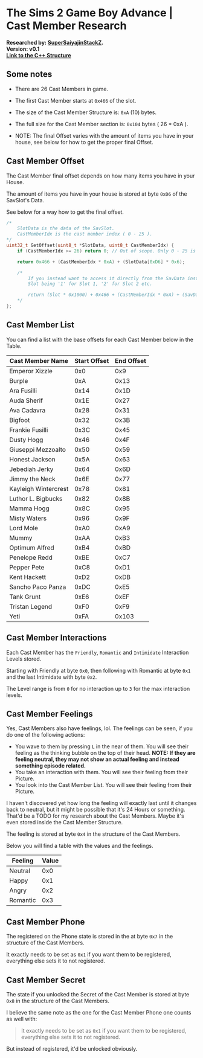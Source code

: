 # The Sims 2 Game Boy Advance | Cast Member Research

<div>
	<b>Researched by: <a href="https://github.com/SuperSaiyajinStackZ">SuperSaiyajinStackZ</a>.</b><br>
	<b>Version: v0.1</b><br>
	<b><a href="https://github.com/SuperSaiyajinStackZ/Sims2Research/blob/main/Structures/GBA/Cast.cpp">Link to the C++ Structure</a></b><br>
</div>


## Some notes

* There are 26 Cast Members in game.
* The first Cast Member starts at `0x466` of the slot.
* The size of the Cast Member Structure is: `0xA` (10) bytes.
* The full size for the Cast Member section is: `0x104` bytes ( 26 * 0xA ).

* NOTE: The final Offset varies with the amount of items you have in your house, see below for how to get the proper final Offset.



## Cast Member Offset

The Cast Member final offset depends on how many items you have in your House.

The amount of items you have in your house is stored at byte `0xD6` of the SavSlot's Data.

See below for a way how to get the final offset.

```cpp
/*
	SlotData is the data of the SavSlot.
	CastMemberIdx is the cast member index ( 0 - 25 ).
*/
uint32_t GetOffset(uint8_t *SlotData, uint8_t CastMemberIdx) {
	if (CastMemberIdx >= 26) return 0; // Out of scope. Only 0 - 25 is valid.

	return 0x466 + (CastMemberIdx * 0xA) + (SlotData[0xD6] * 0x6);

	/*
		If you instead want to access it directly from the SavData instead of the SlotData, rework it like this:
		Slot being '1' for Slot 1, '2' for Slot 2 etc.

		return (Slot * 0x1000) + 0x466 + (CastMemberIdx * 0xA) + (SavData[(Slot * 0x1000) + 0xD6] * 0x6);
	*/
};
```



## Cast Member List

You can find a list with the base offsets for each Cast Member below in the Table.

| Cast Member Name     | Start Offset  | End Offset  |
| -------------------- | ------------- | ----------- |
| Emperor Xizzle       | 0x0           | 0x9         |
| Burple               | 0xA           | 0x13        |
| Ara Fusilli          | 0x14          | 0x1D        |
| Auda Sherif          | 0x1E          | 0x27        |
| Ava Cadavra          | 0x28          | 0x31        |
| Bigfoot              | 0x32          | 0x3B        |
| Frankie Fusilli      | 0x3C          | 0x45        |
| Dusty Hogg           | 0x46          | 0x4F        |
| Giuseppi Mezzoalto   | 0x50          | 0x59        |
| Honest Jackson       | 0x5A          | 0x63        |
| Jebediah Jerky       | 0x64          | 0x6D        |
| Jimmy the Neck       | 0x6E          | 0x77        |
| Kayleigh Wintercrest | 0x78          | 0x81        |
| Luthor L. Bigbucks   | 0x82          | 0x8B        |
| Mamma Hogg           | 0x8C          | 0x95        |
| Misty Waters         | 0x96          | 0x9F        |
| Lord Mole            | 0xA0          | 0xA9        |
| Mummy                | 0xAA          | 0xB3        |
| Optimum Alfred       | 0xB4          | 0xBD        |
| Penelope Redd        | 0xBE          | 0xC7        |
| Pepper Pete          | 0xC8          | 0xD1        |
| Kent Hackett         | 0xD2          | 0xDB        |
| Sancho Paco Panza    | 0xDC          | 0xE5        |
| Tank Grunt           | 0xE6          | 0xEF        |
| Tristan Legend       | 0xF0          | 0xF9        |
| Yeti                 | 0xFA          | 0x103       |



## Cast Member Interactions

Each Cast Member has the `Friendly`, `Romantic` and `Intimidate` Interaction Levels stored.

Starting with Friendly at byte `0x0`, then following with Romantic at byte `0x1` and the last Intimidate with byte `0x2`.

The Level range is from `0` for no interaction up to `3` for the max interaction levels.



## Cast Member Feelings

Yes, Cast Members also have feelings, lol. The feelings can be seen, if you do one of the following actions:

* You wave to them by pressing `L` in the near of them. You will see their feeling as the thinking bubble on the top of their head. **NOTE: If they are feeling neutral, they may not show an actual feeling and instead something episode related.**
* You take an interaction with them. You will see their feeling from their Picture.
* You look into the Cast Member List. You will see their feeling from their Picture.

I haven't discovered yet how long the feeling will exactly last until it changes back to neutral, but it might be possible that it's 24 Hours or something. That'd be a TODO for my research about the Cast Members. Maybe it's even stored inside the Cast Member Structure.

The feeling is stored at byte `0x4` in the structure of the Cast Members.

Below you will find a table with the values and the feelings.

| Feeling  | Value |
| -------- | ----- |
| Neutral  | 0x0   |
| Happy    | 0x1   |
| Angry    | 0x2   |
| Romantic | 0x3   |



## Cast Member Phone

The registered on the Phone state is stored in the at byte `0x7` in the structure of the Cast Members.

It exactly needs to be set as `0x1` if you want them to be registered, everything else sets it to not registered.



## Cast Member Secret

The state if you unlocked the Secret of the Cast Member is stored at byte `0x8` in the structure of the Cast Members.

I believe the same note as the one for the Cast Member Phone one counts as well with:

> It exactly needs to be set as `0x1` if you want them to be registered, everything else sets it to not registered.

But instead of registered, it'd be unlocked obviously.